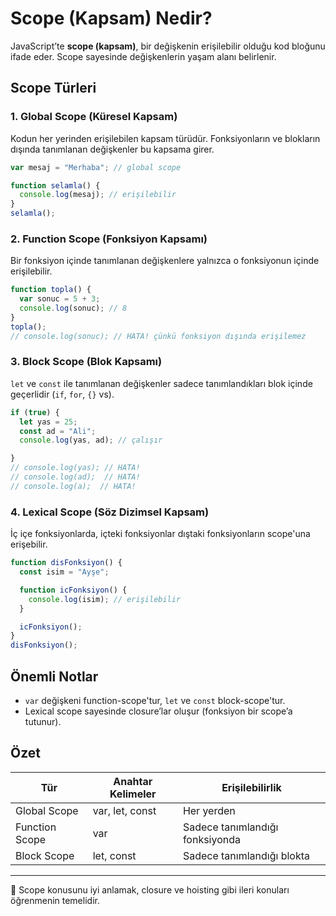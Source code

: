 # Scope (Kapsam) Nedir?

JavaScript’te **scope (kapsam)**, bir değişkenin erişilebilir olduğu kod bloğunu ifade eder. Scope sayesinde değişkenlerin yaşam alanı belirlenir.

## Scope Türleri

### 1. Global Scope (Küresel Kapsam)
Kodun her yerinden erişilebilen kapsam türüdür. Fonksiyonların ve blokların dışında tanımlanan değişkenler bu kapsama girer.

```js
var mesaj = "Merhaba"; // global scope

function selamla() {
  console.log(mesaj); // erişilebilir
}
selamla();
```

### 2. Function Scope (Fonksiyon Kapsamı)
Bir fonksiyon içinde tanımlanan değişkenlere yalnızca o fonksiyonun içinde erişilebilir.

```js
function topla() {
  var sonuc = 5 + 3;
  console.log(sonuc); // 8
}
topla();
// console.log(sonuc); // HATA! çünkü fonksiyon dışında erişilemez
```

### 3. Block Scope (Blok Kapsamı)
`let` ve `const` ile tanımlanan değişkenler sadece tanımlandıkları blok içinde geçerlidir (`if`, `for`, `{}` vs).

```js
if (true) {
  let yas = 25;
  const ad = "Ali";
  console.log(yas, ad); // çalışır

}
// console.log(yas); // HATA!
// console.log(ad);  // HATA!
// console.log(a);  // HATA!

```

### 4. Lexical Scope (Söz Dizimsel Kapsam)
İç içe fonksiyonlarda, içteki fonksiyonlar dıştaki fonksiyonların scope'una erişebilir.

```js
function disFonksiyon() {
  const isim = "Ayşe";

  function icFonksiyon() {
    console.log(isim); // erişilebilir
  }

  icFonksiyon();
}
disFonksiyon();
```

## Önemli Notlar

- `var` değişkeni function-scope'tur, `let` ve `const` block-scope'tur.
- Lexical scope sayesinde closure’lar oluşur (fonksiyon bir scope’a tutunur).

## Özet

| Tür            | Anahtar Kelimeler | Erişilebilirlik              |
|----------------|-------------------|------------------------------|
| Global Scope   | var, let, const    | Her yerden                   |
| Function Scope | var               | Sadece tanımlandığı fonksiyonda |
| Block Scope    | let, const        | Sadece tanımlandığı blokta   |

---

🔁 Scope konusunu iyi anlamak, closure ve hoisting gibi ileri konuları öğrenmenin temelidir.
